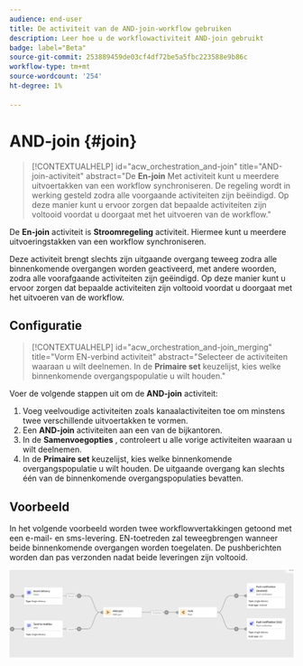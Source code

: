 ```yaml
---
audience: end-user
title: De activiteit van de AND-join-workflow gebruiken
description: Leer hoe u de workflowactiviteit AND-join gebruikt
badge: label="Beta"
source-git-commit: 253889459de03cf4df72be5a5fbc223588e9b86c
workflow-type: tm+mt
source-wordcount: '254'
ht-degree: 1%

---
```



# AND-join {#join}


>[!CONTEXTUALHELP]
>id="acw_orchestration_and-join"
>title="AND-join-activiteit"
>abstract="De **En-join** Met activiteit kunt u meerdere uitvoertakken van een workflow synchroniseren. De regeling wordt in werking gesteld zodra alle voorgaande activiteiten zijn beëindigd. Op deze manier kunt u ervoor zorgen dat bepaalde activiteiten zijn voltooid voordat u doorgaat met het uitvoeren van de workflow."

De **En-join** activiteit is **Stroomregeling** activiteit. Hiermee kunt u meerdere uitvoeringstakken van een workflow synchroniseren.

Deze activiteit brengt slechts zijn uitgaande overgang teweeg zodra alle binnenkomende overgangen worden geactiveerd, met andere woorden, zodra alle voorafgaande activiteiten zijn geëindigd. Op deze manier kunt u ervoor zorgen dat bepaalde activiteiten zijn voltooid voordat u doorgaat met het uitvoeren van de workflow.

## Configuratie

>[!CONTEXTUALHELP]
>id="acw_orchestration_and-join_merging"
>title="Vorm EN-verbind activiteit"
>abstract="Selecteer de activiteiten waaraan u wilt deelnemen. In de **Primaire set** keuzelijst, kies welke binnenkomende overgangspopulatie u wilt houden."

Voer de volgende stappen uit om de **AND-join** activiteit:

1. Voeg veelvoudige activiteiten zoals kanaalactiviteiten toe om minstens twee verschillende uitvoertakken te vormen.
1. Een **AND-join** activiteiten aan een van de bijkantoren.
1. In de **Samenvoegopties** , controleert u alle vorige activiteiten waaraan u wilt deelnemen.
1. In de **Primaire set** keuzelijst, kies welke binnenkomende overgangspopulatie u wilt houden. De uitgaande overgang kan slechts één van de binnenkomende overgangspopulaties bevatten.

## Voorbeeld

In het volgende voorbeeld worden twee workflowvertakkingen getoond met een e-mail- en sms-levering. EN-toetreden zal teweegbrengen wanneer beide binnenkomende overgangen worden toegelaten. De pushberichten worden dan pas verzonden nadat beide leveringen zijn voltooid.

![](../assets/workflow-andjoin-example.png)